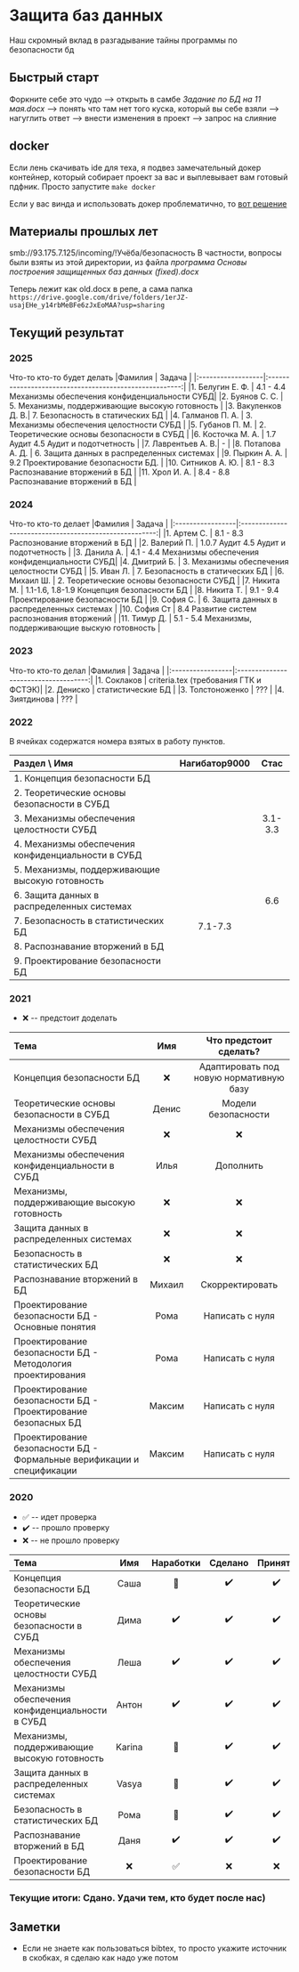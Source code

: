 # Защита баз данных

Наш скромный вклад в разгадывание тайны программы по безопасности бд

## Быстрый старт

Форкните себе это чудо --> открыть в самбе *Задание по БД на 11 мая.docx* --> понять что там нет того куска, который вы себе взяли --> нагуглить ответ --> внести изменения в проект --> запрос на слияние

## docker

Если лень скачивать ide для теха, я подвез замечательный докер контейнер, который собирает проект за вас и выплевывает вам готовый пдфник. Просто запустите `make docker`

Если у вас винда и использовать докер проблематично, то [вот решение](https://ubuntu.com/tutorials/tutorial-install-ubuntu-desktop#1-overview)

## Материалы прошлых лет

smb://93.175.7.125/incoming/!Учёба/безопасность
В частности, вопросы были взяты из этой директории, из файла *программа Основы построения защищенных баз данных (fixed).docx*

Теперь лежит как old.docx в репе, а сама папка ```https://drive.google.com/drive/folders/1erJZ-usajEHe_y14rbMeBFe6zJxEoMAA?usp=sharing```

## Текущий результат

### 2025

Что-то кто-то будет делать
|Фамилия            |  Задача                                                |
|:------------------|:------------------------------------------------------:|
|1. Белугин Е. Ф.   | 4.1 - 4.4 Механизмы обеспечения конфиденциальности СУБД|
|2. Буянов С. С.    | 5. Механизмы, поддерживающие высокую готовность        |
|3. Вакуленков Д. В.| 7. Безопасность в статических БД                       |
|4. Галманов П. А.  | 3. Механизмы обеспечения целостности  СУБД             |
|5. Губанов П. М.   | 2. Теоретические основы безопасности в СУБД            |
|6. Косточка М. А.  | 1.7 Аудит 4.5 Аудит и подотчетность                    |
|7. Лаврентьев А. В.| -                                                      |
|8. Потапова А. Д.  | 6. Защита данных в распределенных системах             |
|9. Пыркин А. А.    | 9.2 Проектирование безопасности БД.                    |
|10. Ситников А. Ю. | 8.1 - 8.3 Распознавание вторжений в БД                 |
|11. Хрол И. А.     | 8.4 - 8.8 Распознавание вторжений в БД                 |



### 2024

Что-то кто-то делает
|Фамилия           |  Задача                                                |
|:-----------------|:------------------------------------------------------:|
|1. Артем С.       | 8.1 - 8.3 Распознование вторжений в БД                 |
|2. Валерий П.     | 1.0.7 Аудит 4.5 Аудит и подотчетность                  |
|3. Данила А.      | 4.1 - 4.4 Механизмы обеспечения конфиденциальности СУБД|
|4. Дмитрий Б.     | 3. Механизмы обеспечения целостности  СУБД             |
|5. Иван Л.        | 7. Безопасность в статических БД                       |
|6. Михаил Ш.      | 2. Теоретические основы безопасности СУБД              |
|7. Никита М.      | 1.1-1.6, 1.8-1.9 Концепция безопасности БД             |
|8. Никита Т.      | 9.1 - 9.4 Проектирование безопасности БД               |
|9. София С.       | 6. Защита данных в распределенных системах             |
|10. София Ст      | 8.4 Развитие систем распознования вторжений            |
|11. Тимур Д.      | 5.1 - 5.4 Механизмы, поддерживающие выскую готовность  |


### 2023

Что-то кто-то делал
|Фамилия           |  Задача                              |
|:-----------------|:------------------------------------:|
|1. Соклаков       | criteria.tex (требования ГТК и ФСТЭК)|
|2. Дениско        | статистические БД                    |
|3. Толстоноженко  |                 ???                  |
|4. Зиятдинова     |                 ???                  |

### 2022

В ячейках содержатся номера взятых в работу пунктов.

| Раздел \ Имя                                       | Нагибатор9000 | Стас    |
|:---------------------------------------------------|:-------------:|:-------:|
| 1. Концепция безопасности БД                       |               |         |
| 2. Теоретические основы безопасности в СУБД        |               |         |
| 3. Механизмы обеспечения целостности СУБД          |               | 3.1-3.3 |
| 4. Механизмы обеспечения конфиденциальности в СУБД |               |         |
| 5. Механизмы, поддерживающие высокую готовность    |               |         |
| 6. Защита данных в распределенных системах         |               |   6.6   |
| 7. Безопасность в статистических БД                | 7.1-7.3       |         |
| 8. Распознавание вторжений в БД                    |               |         |
| 9. Проектирование безопасности БД                  |               |         |

### 2021

* :x: -- предстоит доделать

| Тема | Имя | Что предстоит сделать? |
| :--- | :-: | :--------------------: |
| Концепция безопасности БД                       | :x: | Адаптировать под новую нормативную базу |
| Теоретические основы безопасности в СУБД        | Денис | Модели безопасности |
| Механизмы обеспечения целостности СУБД          | :x: | :x: |
| Механизмы обеспечения конфиденциальности в СУБД | Илья | Дополнить |
| Механизмы, поддерживающие высокую готовность    | :x: | :x: |
| Защита данных в распределенных системах         | :x: | :x: |
| Безопасность в статистических БД                | :x: | :x: |
| Распознавание вторжений в БД                    | Михаил | Скорректировать |
| Проектирование безопасности БД - Основные понятия | Рома | Написать с нуля |
| Проектирование безопасности БД - Методология проектирования | Рома | Написать с нуля |
| Проектирование безопасности БД - Проектирование безопасных БД | Максим | Написать с нуля |
| Проектирование безопасности БД - Формальные верификации и спецификации | Максим | Написать с нуля |

### 2020

* :white_check_mark: -- идет проверка
* :heavy_check_mark: -- прошло проверку
* :x: -- не прошло проверку

| Тема | Имя | Наработки | Сделано | Принято |
| :--- | :-: | :--------:| :-----: | :-----: |
| Концепция безопасности БД                       | Саша | :poop: | :heavy_check_mark: | :heavy_check_mark: |
| Теоретические основы безопасности в СУБД        | Дима | :heavy_check_mark: | :heavy_check_mark: | :heavy_check_mark: |
| Механизмы обеспечения целостности СУБД          | Леша | :heavy_check_mark: | :heavy_check_mark: | :heavy_check_mark: |
| Механизмы обеспечения конфиденциальности в СУБД | Антон | :heavy_check_mark: | :heavy_check_mark: | :heavy_check_mark: |
| Механизмы, поддерживающие высокую готовность    | Karina | :poop: | :heavy_check_mark: | :heavy_check_mark: |
| Защита данных в распределенных системах         | Vasya | :poop: | :heavy_check_mark: | :heavy_check_mark: |
| Безопасность в статистических БД                | Рома | :poop: | :heavy_check_mark: | :heavy_check_mark: |
| Распознавание вторжений в БД                    | Даня | :heavy_check_mark: | :heavy_check_mark: | :heavy_check_mark: |
| Проектирование безопасности БД                  | :x: | :white_check_mark: | :x: | :x: |

### Текущие итоги: Сдано. Удачи тем, кто будет после нас)

## Заметки

* Если не знаете как пользоваться bibtex, то просто укажите источник в скобках, я сделаю как надо уже потом
